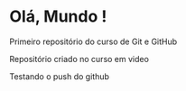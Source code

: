 # Olá, Mundo !
 Primeiro repositório do curso de Git e GitHub

 Repositório criado no curso em video
 
 Testando o push do github
